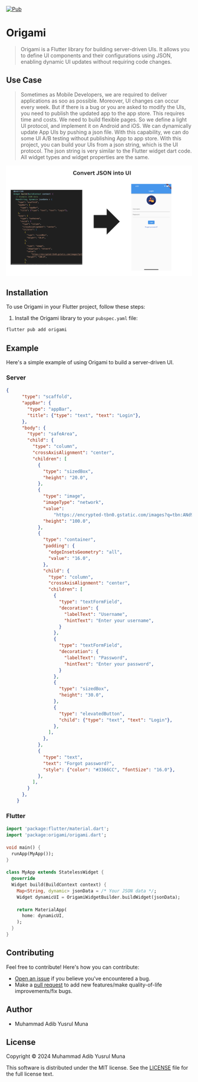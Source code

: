 [![Pub](https://img.shields.io/pub/v/dynamic_widget.svg?color=orange)](https://pub.dev/packages/origami)

# Origami
>Origami is a Flutter library for building server-driven UIs. It allows you to define UI components and their configurations using JSON, enabling dynamic UI updates without requiring code changes.

## Use Case
>Sometimes as Mobile Developers, we are required to deliver applications as soo as possible. Moreover, UI changes can occur every week. But if there is a bug or you are asked to modify the UIs, you need to publish the updated app to the app store. This requires time and costs. We need to build flexible pages.
So we define a light UI protocol, and implement it on Android and iOS. We can dynamically update App UIs by pushing a json file. With this capability, we can do some UI A/B testing without publishing App to app store. With this project, you can build your UIs from a json string, which is the UI protocol. The json string is very similar to the Flutter widget dart code. All widget types and widget properties are the same.

![Example](https://raw.githubusercontent.com/adibmuhamad/origami/main/screenshots/example.png)

## Installation

To use Origami in your Flutter project, follow these steps:

1. Install the Origami library to your `pubspec.yaml` file:

```bash
flutter pub add origami
```

## Example

Here's a simple example of using Origami to build a server-driven UI.

### Server

```json
{
      "type": "scaffold",
      "appBar": {
        "type": "appBar",
        "title": {"type": "text", "text": "Login"},
      },
      "body": {
        "type": "safeArea",
        "child": {
          "type": "column",
          "crossAxisAlignment": "center",
          "children": [
            {
              "type": "sizedBox",
              "height": "20.0",
            },
            {
              "type": "image",
              "imageType": "network",
              "value":
                  "https://encrypted-tbn0.gstatic.com/images?q=tbn:ANd9GcRjSoKn8IQb33N82TB_LkwVNhgHmlqTuZTcWA&usqp=CAU",
              "height": "100.0",
            },
            {
              "type": "container",
              "padding": {
                "edgeInsetsGeometry": "all",
                "value": "16.0",
              },
              "child": {
                "type": "column",
                "crossAxisAlignment": "center",
                "children": [
                  {
                    "type": "textFormField",
                    "decoration": {
                      "labelText": "Username",
                      "hintText": "Enter your username",
                    }
                  },
                  {
                    "type": "textFormField",
                    "decoration": {
                      "labelText": "Password",
                      "hintText": "Enter your password",
                    }
                  },
                  {
                    "type": "sizedBox",
                    "height": "30.0",
                  },
                  {
                    "type": "elevatedButton",
                    "child": {"type": "text", "text": "Login"},
                  },
                ],
              },
            },
            {
              "type": "text",
              "text": "Forgot password?",
              "style": {"color": "#3366CC", "fontSize": "16.0"},
            },
          ],
        }
      },
    }
```

### Flutter

```dart
import 'package:flutter/material.dart';
import 'package:origami/origami.dart';

void main() {
  runApp(MyApp());
}

class MyApp extends StatelessWidget {
  @override
  Widget build(BuildContext context) {
    Map<String, dynamic> jsonData = /* Your JSON data */;
    Widget dynamicUI = OrigamiWidgetBuilder.buildWidget(jsonData);

    return MaterialApp(
      home: dynamicUI,
    );
  }
}
```

## Contributing

Feel free to contribute! Here's how you can contribute:

- [Open an issue](https://github.com/adibmuhamad/origami/issues) if you believe you've encountered a bug.
- Make a [pull request](https://github.com/adibmuhamad/origami/pull) to add new features/make quality-of-life improvements/fix bugs.

## Author

- Muhammad Adib Yusrul Muna

## License
Copyright © 2024 Muhammad Adib Yusrul Muna

This software is distributed under the MIT license. See the [LICENSE](https://github.com/adibmuhamad/origami/blob/main/LICENSE) file for the full license text.